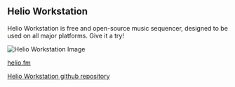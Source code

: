 ## Helio Workstation 
Helio Workstation is free and open-source music sequencer, designed to be used on all major platforms.
Give it a try!

![Helio Workstation Image](https://github.com/helio-fm/helio-workstation/blob/develop/Resources/screen-v2.png)

[helio.fm](https://helio.fm/)

[Helio Workstation github repository](https://github.com/helio-fm/helio-workstation)
